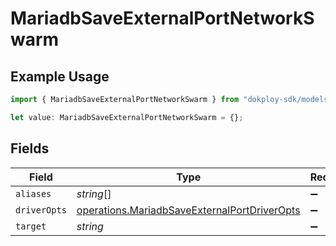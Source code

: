 # MariadbSaveExternalPortNetworkSwarm

## Example Usage

```typescript
import { MariadbSaveExternalPortNetworkSwarm } from "dokploy-sdk/models/operations";

let value: MariadbSaveExternalPortNetworkSwarm = {};
```

## Fields

| Field                                                                                                        | Type                                                                                                         | Required                                                                                                     | Description                                                                                                  |
| ------------------------------------------------------------------------------------------------------------ | ------------------------------------------------------------------------------------------------------------ | ------------------------------------------------------------------------------------------------------------ | ------------------------------------------------------------------------------------------------------------ |
| `aliases`                                                                                                    | *string*[]                                                                                                   | :heavy_minus_sign:                                                                                           | N/A                                                                                                          |
| `driverOpts`                                                                                                 | [operations.MariadbSaveExternalPortDriverOpts](../../models/operations/mariadbsaveexternalportdriveropts.md) | :heavy_minus_sign:                                                                                           | N/A                                                                                                          |
| `target`                                                                                                     | *string*                                                                                                     | :heavy_minus_sign:                                                                                           | N/A                                                                                                          |